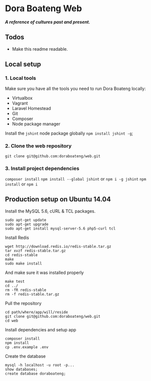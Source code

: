 # Dora Boateng Web

**_A reference of cultures past and present._**

## Todos

- Make this readme readable.

## Local setup

### 1. Local tools

Make sure you have all the tools you need to run Dora Boateng locally:

- Virtualbox
- Vagrant
- Laravel Homestead
- Git
- Composer
- Node package manager

Install the `jshint` node package globally `npm install jshint -g`;

### 2. Clone the web repository

`git clone git@github.com:doraboateng/web.git`

### 3. Install project dependencies

`composer install`
`npm install --global jshint` or `npm i -g jshint`
`npm install` or `npm i`

## Production setup on Ubuntu 14.04

Install the MySQL 5.6, cURL & TCL packages.

    sudo apt-get update
    sudo apt-get upgrade
    sudo apt-get install mysql-server-5.6 php5-curl tcl

Install Redis

    wget http://download.redis.io/redis-stable.tar.gz
    tar xvzf redis-stable.tar.gz
    cd redis-stable
    make
    sudo make install

And make sure it was installed properly

    make test
    cd ../
    rm -fR redis-stable
    rm -f redis-stable.tar.gz

Pull the repository

    cd path/where/app/will/reside
    git clone git@github.com:doraboateng/web.git
    cd web

Install dependencies and setup app

    composer install
    npm install
    cp .env.example .env

Create the database

    mysql -h localhost -u root -p...
    show databases;
    create database doraboateng;


